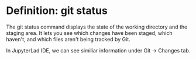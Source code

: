 # Definition: git status

The git status command displays the state of the working directory and the staging area. It lets you see which changes have been staged, which haven't, and which files aren't being tracked by Git.

In JupyterLad IDE, we can see similiar information under Git -> Changes tab.